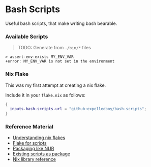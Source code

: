 # Bash Scripts

Useful bash scripts, that make writing bash bearable.

### Available Scripts

> TODO: Generate from `./bin/*` files

```
> assert-env-exists MY_ENV_VAR
+error: MY_ENV_VAR is not set in the environment
```

### Nix Flake

This was my first attempt at creating a nix flake.

Include it in your `flake.nix` as follows:

```nix
{
  inputs.bash-scripts.url = "github:expelledboy/bash-scripts";
}
```

### Reference Material

- [Understanding nix flakes](https://serokell.io/blog/practical-nix-flakes)
- [Flake for scripts](https://www.ertt.ca/nix/shell-scripts/)
- [Packaging like NUR](https://github.com/nix-community/nur-packages-template)
- [Existing scripts as package](https://discourse.nixos.org/t/basic-flake-run-existing-python-bash-script/19886/5)
- [Nix library reference](https://teu5us.github.io/nix-lib.html)